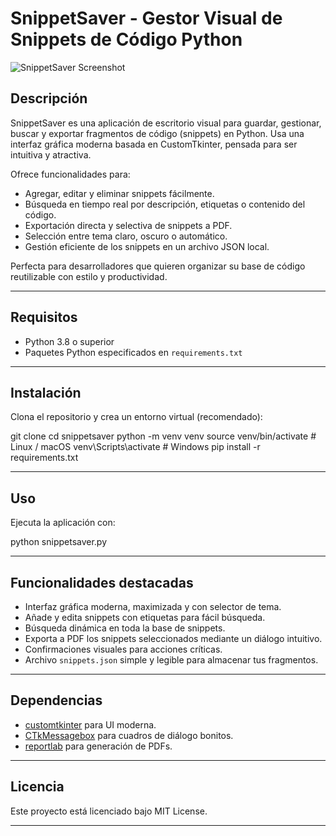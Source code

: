 # SnippetSaver - Gestor Visual de Snippets de Código Python

![SnippetSaver Screenshot](screenshot.png)

## Descripción

SnippetSaver es una aplicación de escritorio visual para guardar, gestionar, buscar y exportar fragmentos de código (snippets) en Python. Usa una interfaz gráfica moderna basada en CustomTkinter, pensada para ser intuitiva y atractiva.

Ofrece funcionalidades para:
- Agregar, editar y eliminar snippets fácilmente.
- Búsqueda en tiempo real por descripción, etiquetas o contenido del código.
- Exportación directa y selectiva de snippets a PDF.
- Selección entre tema claro, oscuro o automático.
- Gestión eficiente de los snippets en un archivo JSON local.

Perfecta para desarrolladores que quieren organizar su base de código reutilizable con estilo y productividad.

---

## Requisitos

- Python 3.8 o superior
- Paquetes Python especificados en `requirements.txt`

---

## Instalación

Clona el repositorio y crea un entorno virtual (recomendado):

git clone <tu-repo-url>
cd snippetsaver
python -m venv venv
source venv/bin/activate # Linux / macOS
venv\Scripts\activate # Windows
pip install -r requirements.txt

---

## Uso

Ejecuta la aplicación con:

python snippetsaver.py

---

## Funcionalidades destacadas

- Interfaz gráfica moderna, maximizada y con selector de tema.
- Añade y edita snippets con etiquetas para fácil búsqueda.
- Búsqueda dinámica en toda la base de snippets.
- Exporta a PDF los snippets seleccionados mediante un diálogo intuitivo.
- Confirmaciones visuales para acciones críticas.
- Archivo `snippets.json` simple y legible para almacenar tus fragmentos.

---

## Dependencias

- [customtkinter](https://github.com/TomSchimansky/CustomTkinter) para UI moderna.
- [CTkMessagebox](https://pypi.org/project/CTkMessagebox/) para cuadros de diálogo bonitos.
- [reportlab](https://www.reportlab.com/) para generación de PDFs.

---

## Licencia

Este proyecto está licenciado bajo MIT License.

---
